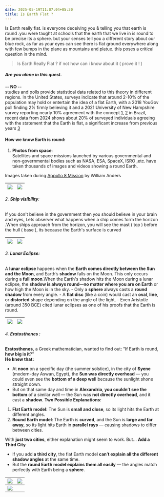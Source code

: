 ```yaml
---
date: 2025-05-19T11:07:04+05:30
title: Is Earth Flat ?
---
```

Is Earth really flat. is everyone deceiving you & telling you that earth is round .you were taught at schools that the earth that we live in is round to be precise its a sphere. but your senses tell you a different story about our blue rock, as far as your eyes can see there is flat ground everywhere along with few bumps in the plane as mountains and platue. this poses a critical question in the mind.

> Is Earth Really Flat ? if not how can i know about it ( prove it ! )

##### Are you alone in this quest.
**-- NO --**  
studies and polls provide statistical data related to this theory in different regions. In the United States, surveys indicate that around 2-10% of the population may hold or entertain the idea of a flat Earth, with a 2018 YouGov poll finding 2% firmly believing it and a 2021 University of New Hampshire survey reporting nearly 10% agreement with the concept [1](https://www.usatoday.com/story/news/2025/05/17/flat-earth-us-politicians/83492658007/), [2](https://economistwritingeveryday.com/2024/09/10/how-many-people-think-the-earth-is-flat-and-doesnt-move/) in Brazil, recent data from 2024 shows about 20% of surveyed individuals agreeing with the statement that the Earth is flat, a significant increase from previous years [3](https://www.statista.com/statistics/1131128/flat-earth-brazil/)

#### How we know Earth is round:
1. **Photos from space**:  
Satellites and space missions launched by various governmental and non-governmental bodies such as NASA, ESA, SpaceX, ISRO ,etc. have taken thousands of images and videos showing a round Earth.

Images taken during [Appollo 8 Mission](https://en.wikipedia.org/wiki/Apollo_8) by William Anders

| ![](https://upload.wikimedia.org/wikipedia/commons/thumb/7/79/As08-13-2329hr.jpg/330px-As08-13-2329hr.jpg) | ![](https://upload.wikimedia.org/wikipedia/commons/thumb/a/a8/NASA-Apollo8-Dec24-Earthrise.jpg/330px-NASA-Apollo8-Dec24-Earthrise.jpg) |
| ---------------------------------------------------------------------------------------------------------- | -------------------------------------------------------------------------------------------------------------------------------------- |
###### 2. **Ship visibility**: 
If you don't believe in the government then you should believe in your brain and eyes, Lets observer what happens when a ship comes form the horizon .When ships approach from the horizon, you will see the mast ( top ) before the hull ( base ), its because the Earth's surface is curved 

| ![](/images/Pasted%20image%2020250519122417.png) | ![](/images/Pasted%20image%2020250519122345.png) |
| ------------------------------------------------ | ------------------------------------------------ |
###### 3. **Lunar Eclipse:** 

A **lunar eclipse** happens when the **Earth comes directly between the Sun and the Moon**, and Earth’s **shadow** falls on the Moon. This only occurs during a **full moon**.When the Earth's shadow hits the Moon during a lunar eclipse, the **shadow is always round**—**no matter where you are on Earth** or how high the Moon is in the sky.
	- Only a **sphere** always casts a **round shadow** from every angle.
	- A **flat disc** (like a coin) would cast an **oval**, **line**, or **distorted** shape depending on the angle of the light.
	- Even Aristotle (around 350 BCE) cited lunar eclipses as one of his proofs that the Earth is round.

| ![](/images/Pasted%20image%2020250519114018.png) | ![](/images/Pasted%20image%2020250519114037.png) |
| ------------------------------------------------ | ------------------------------------------------ |

###### 4. **Eratosthenes :**    
  
**Eratosthenes**, a Greek mathematician, wanted to find out: "If Earth is round, **how big is it**?"  
**He knew that:**
- At **noon** on a specific day (the summer solstice), in the city of **Syene** (modern-day Aswan, Egypt), the **Sun was directly overhead** — you could even see the **bottom of a deep well** because the sunlight shone straight down.
- But on that same day and time in **Alexandria**, **you couldn’t see the bottom** of a similar well — the Sun was **not directly overhead**, and it cast a **shadow**.
**Two Possible Explanations:**
1. **Flat Earth model**: The Sun is **small and close**, so its light hits the Earth at different angles.
2. **Round Earth model**: The Earth is **curved**, and the Sun is **large and far away**, so its light hits Earth in **parallel rays** — causing shadows to differ between cities.

With **just two cities**, either explanation might seem to work. But...
**Add a Third City**
- If you add **a third city**, the flat Earth model **can’t explain all the different shadow angles** at the same time.
- But the **round Earth model explains them all easily** — the angles match perfectly with Earth being a **sphere**.

| ![](/images/Pasted%20image%2020250519123645.png) | ![](/images/Pasted%20image%2020250519123706.png) |
| ------------------------------------------------ | ------------------------------------------------ |
| ![](/images/Pasted%20image%2020250519123741.png) |                                                  |
